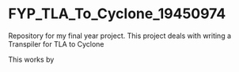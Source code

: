 # FYP_TLA_To_Cyclone_19450974
Repository for my final year project. This project deals with writing a Transpiler for TLA to Cyclone  

This works by 
